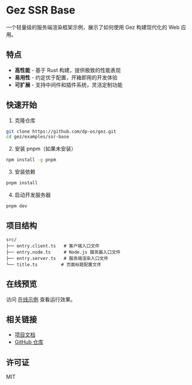 # Gez SSR Base

一个轻量级的服务端渲染框架示例，展示了如何使用 Gez 构建现代化的 Web 应用。

## 特点

- **高性能** - 基于 Rust 构建，提供极致的性能表现
- **易用性** - 约定优于配置，开箱即用的开发体验
- **可扩展** - 支持中间件和插件系统，灵活定制功能

## 快速开始

1. 克隆仓库
```bash
git clone https://github.com/dp-os/gez.git
cd gez/examples/ssr-base
```

2. 安装 pnpm（如果未安装）
```bash
npm install -g pnpm
```

3. 安装依赖
```bash
pnpm install
```

4. 启动开发服务器
```bash
pnpm dev
```

## 项目结构

```
src/
├── entry.client.ts   # 客户端入口文件
├── entry.node.ts     # Node.js 服务器入口文件
├── entry.server.ts   # 服务端渲染入口文件
└── title.ts         # 页面标题配置文件
```

## 在线预览

访问 [在线示例](https://dp-os.github.io/gez/ssr-base/) 查看运行效果。

## 相关链接

- [项目文档](https://dp-os.github.io/gez/)
- [GitHub 仓库](https://github.com/dp-os/gez)

## 许可证

MIT